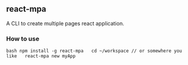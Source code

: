 ## react-mpa
A CLI to create multiple pages react application.

### How to use
`bash
    npm install -g react-mpa  
    cd ~/workspace // or somewhere you like  
    react-mpa new myApp
`